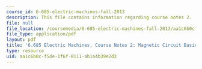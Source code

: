 ```yaml
---
course_id: 6-685-electric-machines-fall-2013
description: This file contains information regarding course notes 2.
file: null
file_location: /coursemedia/6-685-electric-machines-fall-2013/aa1c6b0cf5de1f6f8111ab1a4b39e2d3_MIT6_685F13_chapter2.pdf
file_type: application/pdf
layout: pdf
title: '6.685 Electric Machines, Course Notes 2: Magnetic Circuit Basics'
type: resource
uid: aa1c6b0c-f5de-1f6f-8111-ab1a4b39e2d3
---
```

